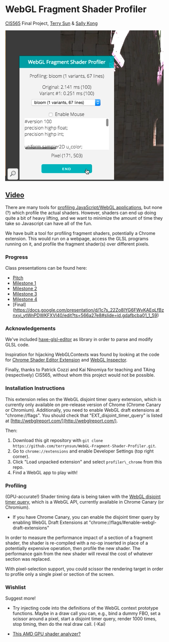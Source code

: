 # WebGL Fragment Shader Profiler
[CIS565][cis565] Final Project,
[Terry Sun](http://terrysun.blue) &
[Sally Kong](http://www.kongsally.com/)

![](img/preview.png)

## [Video](https://www.youtube.com/watch?v=iM2nibuqaWU)

There are many tools for [profiling JavaScript/WebGL applications][profile], but
none (?) which profile the actual shaders. However, shaders can end up doing
quite a bit of heavy lifting, and we want to minimize the
amount of time they take so Javascript can have all of the fun.

We have built a tool for profiling fragment shaders, potentially a Chrome
extension. This would run on a webpage, access the GLSL programs running on it,
and profile the fragment shader(s) over different pixels.

  [cis565]: cis565-fall-2015.github.io
  [profile]: http://www.realtimerendering.com/blog/webgl-debugging-and-profiling-tools/

### Progress

Class presentations can be found here:

* [Pitch](https://docs.google.com/presentation/d/1ql6i_PHFyAe6U6gH-zOUKhpxpAzX0TQIN0ZWSS-D-2A/edit?usp=sharing)
* [Milestone 1](https://docs.google.com/presentation/d/1SiUU418lQQzw1nnS0Zcmk2OT4B24SbFRJwTcBvBYxPY/edit?usp=sharing)
* [Milestone 2](https://docs.google.com/presentation/d/1HPLnnpjw2ReZOZ5Td3XHB_Z3rfg1j9FKO2kJrvgp9os/edit?usp=sharing)
* [Milestone 3](https://docs.google.com/presentation/d/1upIHXKcaad5nB-Nd1lpLAzsPMyScnBzAQUJCbzc4_m4/edit?usp=sharing)
* [Milestone 4](https://docs.google.com/presentation/d/1c7s_22Zo8IYG6FWvKAEqLfBznxyj_ytWnPDWKFXVl40/edit?usp=sharing)
* [Final] (https://docs.google.com/presentation/d/1c7s_22Zo8IYG6FWvKAEqLfBznxyj_ytWnPDWKFXVl40/edit?ts=566a27e8#slide=id.gdafbcba01_1_59)

### Acknowledgements

We've included [haxe-glsl-editor][haxe-glsl] as library in order to parse and
modify GLSL code.

  [haxe-glsl]: https://github.com/haxiomic/haxe-glsl-parser

Inspiration for hijacking WebGLContexts was found by looking at the code for
[Chrome Shader Editor Extension][shader-editor] and
[WebGL Inspector][webgl-inspector].

  [shader-editor]: https://github.com/spite/ShaderEditorExtension
  [webgl-inspector]: https://benvanik.github.io/WebGL-Inspector/

Finally, thanks to Patrick Cozzi and Kai Ninomiya for teaching and TAing
(respectively) CIS565, without whom this project would not be possible.

### Installation Instructions

This extension relies on the WebGL disjoint timer query extension, which is
currently only available on pre-release version of Chrome (Chrome Canary or
Chromium). Additionally, you need to enable WebGL draft extensions at
"chrome://flags". You should check that "EXT\_disjoint\_timer\_query" is listed
at [http://webglreport.com/](http://webglreport.com/).

Then:

1. Download this git repository with
    `git clone https://github.com/terrynsun/WebGL-Fragment-Shader-Profiler.git`.
2. Go to `chrome://extensions` and enable Developer Settings (top right corner).
3. Click "Load unpacked extension" and select `profiler\_chrome` from this repo.
4. Find a WebGL app to play with!

### Profiling

(GPU-accurate!) Shader timing data is being taken with the [WebGL disjoint timer
query][disjoint-timer], which is a WebGL API, currently available in Chrome
Canary (or Chromium).

* If you have Chrome Canary, you can enable the disjoint timer query by enabling
WebGL Draft Extensions at "chrome://flags/#enable-webgl-draft-extensions"

In order to measure the performance impact of a section of a fragment shader, the shader is re-compiled with a no-op inserted in place of a potentially expensive operation, then profile the new shader. The performance gain from the new shader will reveal the cost of whatever section was replaced.

With pixel-selection support, you could scissor the rendering target in order to
profile only a single pixel or section of the screen.

### Wishlist

Suggest more!

* Try injecting code into the definitions of the WebGL context prototype
  functions. Maybe in a draw call you can, e.g., bind a dummy FBO, set a
  scissor around a pixel, start a disjoint timer query, render 1000 times, stop
  timing, then do the real draw call. (-Kai)
* [This AMD GPU shader analyzer?][amd-analyzer]

  [disjoint-timer]: https://www.khronos.org/registry/webgl/extensions/EXT_disjoint_timer_query/
  [amd-analyzer]: http://developer.amd.com/tools-and-sdks/graphics-development/gpu-shaderanalyzer/
